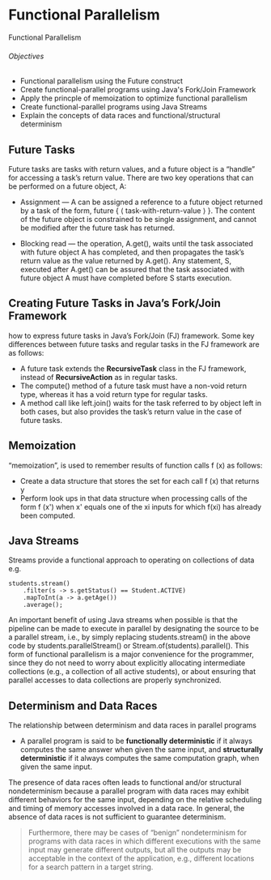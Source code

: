 # Functional Parallelism
Functional Parallelism

###### Objectives
- Functional parallelism using the Future construct
- Create functional-parallel programs using Java's Fork/Join Framework
- Apply the princple of memoization to optimize functional parallelism
- Create functional-parallel programs using Java Streams
- Explain the concepts of data races and functional/structural determinism

## Future Tasks

Future tasks are tasks with return values, and a future object is a “handle” for accessing a task’s return value. There are two key operations that can be performed on a future object, A:
- Assignment — A can be assigned a reference to a future object returned by a task of the form, future { ⟨ task-with-return-value ⟩ }. The content of the future object is constrained to be single assignment, and cannot be modified after the future task has returned.

- Blocking read — the operation, A.get(), waits until the task associated with future object A has completed, and then propagates the task’s return value as the value returned by A.get().  Any statement, S, executed after A.get() can be assured that the task associated with future object A must have completed before S starts execution.

## Creating Future  Tasks  in Java’s  Fork/Join Framework

how to express future tasks in Java’s Fork/Join (FJ) framework. Some key differences between future tasks and regular tasks in the FJ framework are as follows:
- A future task extends the **RecursiveTask** class in the FJ framework, instead of **RecursiveAction** as in regular tasks.
- The compute() method of a future task must have a non-void return type, whereas it has a void return type  for  regular tasks.
- A method call like left.join() waits for the task referred to by object left in both cases, but also provides the task’s return value in the case of future tasks.

## Memoization

“memoization”, is used to remember results of function calls f (x) as follows:
- Create a data structure that stores the set for each call f (x) that returns y
- Perform look ups in that data structure when processing calls of the form f (x') when x' equals one of the xi inputs for which f(xi) has already been computed.

## Java Streams

Streams provide a functional approach to operating on collections of data e.g.

```
students.stream()
    .filter(s -> s.getStatus() == Student.ACTIVE)
    .mapToInt(a -> a.getAge())
    .average();
```

An important benefit of using Java  streams when possible is that the  pipeline can be made to execute in parallel by designating the source to be a parallel stream, i.e., by simply replacing students.stream() in the above code by students.parallelStream()  or Stream.of(students).parallel(). This form of functional parallelism is a major convenience for the programmer, since they do not need to worry about explicitly allocating intermediate collections (e.g., a collection of all active students), or about ensuring that parallel accesses to data collections are  properly synchronized.

## Determinism and Data Races

 The relationship between determinism and data races in parallel programs
 
 - A parallel program is said to be **functionally deterministic** if it always computes the same answer when given the same input, and **structurally deterministic** if it always computes the same computation graph, when given the same input.

The presence of data races often leads to functional and/or structural nondeterminism because a parallel program with data races may exhibit different behaviors for the same input, depending on the relative scheduling and timing of memory accesses involved in a data race. In general, the absence of data races is not sufficient to guarantee determinism.

> Furthermore, there may be cases of “benign” nondeterminism for programs with data races in which different executions with the same input may generate different outputs, but all the outputs may be acceptable in the context of the application, e.g., different locations for a search pattern in a target string.
